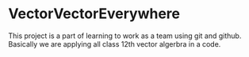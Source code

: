 # VectorVectorEverywhere
This project is a part of learning to work as a team using git and github.
Basically we are applying all class 12th vector algerbra in a code.
